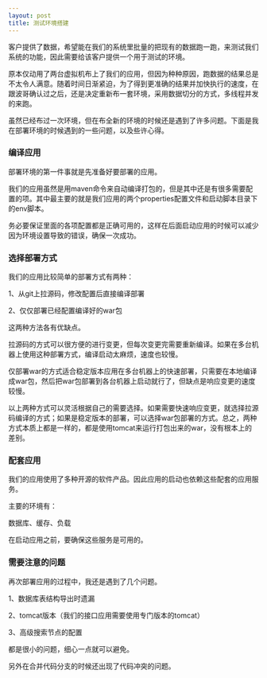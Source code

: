 ```yaml
---
layout: post
title: 测试环境搭建
---
```

客户提供了数据，希望能在我们的系统里批量的把现有的数据跑一跑，来测试我们系统的功能，因此需要给该客户提供一个用于测试的环境。

原本仅动用了两台虚拟机布上了我们的应用，但因为种种原因，跑数据的结果总是不太令人满意。随着时间日渐紧迫，为了得到更准确的结果并加快执行的速度，在跟波哥确认过之后，还是决定重新布一套环境，采用数据切分的方式，多线程并发的来跑。

虽然已经布过一次环境，但在布全新的环境的时候还是遇到了许多问题。下面是我在部署环境的时候遇到的一些问题，以及些许心得。

### 编译应用

部署环境的第一件事就是先准备好要部署的应用。

我们的应用虽然是用maven命令来自动编译打包的，但是其中还是有很多需要配置的项。其中最主要的就是我们应用的两个properties配置文件和启动脚本目录下的env脚本。

务必要保证里面的各项配置都是正确可用的，这样在后面启动应用的时候可以减少因为环境设置导致的错误，确保一次成功。

### 选择部署方式

我们的应用比较简单的部署方式有两种：

1、从git上拉源码，修改配置后直接编译部署

2、仅仅部署已经配置编译好的war包

这两种方法各有优缺点。

拉源码的方式可以很方便的进行变更，但每次变更完需要重新编译。如果在多台机器上使用这种部署方式，编译启动太麻烦，速度也较慢。

仅部署war的方式适合稳定版本应用在多台机器上的快速部署，只需要在本地编译成war包，然后把war包部署到各台机器上启动就行了，但缺点是响应变更的速度较慢。

以上两种方式可以灵活根据自己的需要选择。如果需要快速响应变更，就选择拉源码编译的方式；如果是稳定版本的部署，可以选择war包部署的方式。总之，两种方式本质上都是一样的，都是使用tomcat来运行打包出来的war，没有根本上的差别。

### 配套应用

我们的应用使用了多种开源的软件产品。因此应用的启动也依赖这些配套的应用服务。

主要的环境有：

数据库、缓存、负载

在启动应用之前，要确保这些服务是可用的。

### 需要注意的问题

再次部署应用的过程中，我还是遇到了几个问题。

1、数据库表结构导出时遗漏

2、tomcat版本（我们的接口应用需要使用专门版本的tomcat）

3、高级搜索节点的配置

都是很小的问题，细心一点就可以避免。

另外在合并代码分支的时候还出现了代码冲突的问题。
